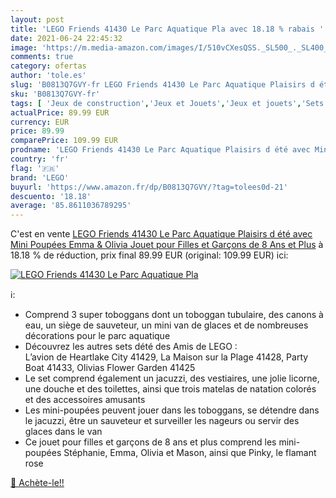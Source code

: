 ```yaml
---
layout: post
title: 'LEGO Friends 41430 Le Parc Aquatique Pla avec 18.18 % rabais '
date: 2021-06-24 22:45:32
image: 'https://m.media-amazon.com/images/I/510vCXesQSS._SL500_._SL400_.jpg'
comments: true
category: ofertas
author: 'tole.es'
slug: 'B0813Q7GVY-fr LEGO Friends 41430 Le Parc Aquatique Plaisirs d été avec...'
sku: 'B0813Q7GVY-fr'
tags: [ 'Jeux de construction','Jeux et Jouets','Jeux et jouets','Sets de jeux de construction','lego', ]
actualPrice: 89.99 EUR
currency: EUR
price: 89.99
comparePrice: 109.99 EUR
prodname: 'LEGO Friends 41430 Le Parc Aquatique Plaisirs d été avec Mini Poupées Emma & Olivia  Jouet pour Filles et Garçons de 8 Ans et Plus'
country: 'fr'
flag: '🇫🇷'
brand: 'LEGO'
buyurl: 'https://www.amazon.fr/dp/B0813Q7GVY/?tag=tolees0d-21'
descuento: '18.18'
average: '85.8611036789295'
---
```


C'est en vente [LEGO Friends 41430 Le Parc Aquatique Plaisirs d été avec Mini Poupées Emma & Olivia  Jouet pour Filles et Garçons de 8 Ans et Plus](https://www.amazon.fr/dp/B0813Q7GVY/?tag=tolees0d-21)  à  18.18 % de réduction, prix final  89.99 EUR (original: 109.99 EUR) ici:

[![LEGO Friends 41430 Le Parc Aquatique Pla](https://m.media-amazon.com/images/I/510vCXesQSS._SL500_._SL400_.jpg)](https://www.amazon.fr/dp/B0813Q7GVY/?tag=tolees0d-21)

ℹ️:

- Comprend 3 super toboggans dont un toboggan tubulaire, des canons à eau, un siège de sauveteur, un mini van de glaces et de nombreuses décorations pour le parc aquatique
- Découvrez les autres sets dété des Amis de LEGO : L’avion de Heartlake City 41429, La Maison sur la Plage 41428, Party Boat 41433, Olivias Flower Garden 41425
- Le set comprend également un jacuzzi, des vestiaires, une jolie licorne, une douche et des toilettes, ainsi que trois matelas de natation colorés et des accessoires amusants
- Les mini-poupées peuvent jouer dans les toboggans, se détendre dans le jacuzzi, être un sauveteur et surveiller les nageurs ou servir des glaces dans le van
- Ce jouet pour filles et garçons de 8 ans et plus comprend les mini-poupées Stéphanie, Emma, Olivia et Mason, ainsi que Pinky, le flamant rose

[🛒 Achète-le!!](https://www.amazon.fr/dp/B0813Q7GVY/?tag=tolees0d-21)
